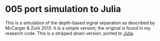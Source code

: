 # 005 port simulation to Julia

This is a simulation of the depth-based signal separation as described by
McCarger & Zurk 2013. It is a simple version; the original is found in my
research code. This is a stripped down version, ported to
[Julia](julialang.org).
